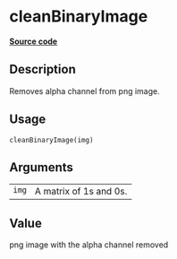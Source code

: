 

# cleanBinaryImage

[**Source code**](https://github.com/CSAFE-ISU/handwriter/tree/176-automatic-documentation/R/#L)

## Description

Removes alpha channel from png image.

## Usage

<pre><code class='language-R'>cleanBinaryImage(img)
</code></pre>

## Arguments

<table>
<tr>
<td style="white-space: nowrap; font-family: monospace; vertical-align: top">
<code id="img">img</code>
</td>
<td>
A matrix of 1s and 0s.
</td>
</tr>
</table>

## Value

png image with the alpha channel removed
